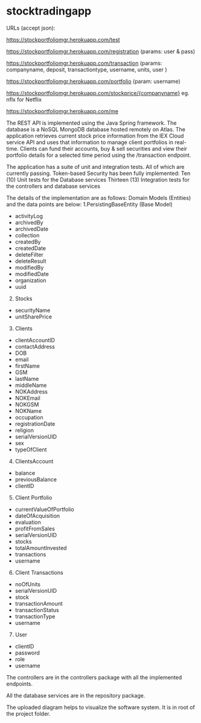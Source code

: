 # stocktradingapp

URLs (accept json): 

https://stockportfoliomgr.herokuapp.com/test

https://stockportfoliomgr.herokuapp.com/registration (params: user & pass)

https://stockportfoliomgr.herokuapp.com/transaction (params:  companyname, deposit, transactiontype, username, units, user )

https://stockportfoliomgr.herokuapp.com/portfolio (param: username)

https://stockportfoliomgr.herokuapp.com/stockprice/{companyname} eg. nflx for Netflix

https://stockportfoliomgr.herokuapp.com/me

The REST API is implemented using the Java Spring framework. The database is a NoSQL MongoDB database hosted remotely on Atlas.
The application retrieves current stock price information from the IEX Cloud service API and uses that information to manage client portfolios in real-time. 
Clients can fund their accounts, buy & sell securities and view their portfolio details for a selected time period using the /transaction endpoint.

The application has a suite of unit and integration tests. All of which are currently passing. Token-based Security has been fully implemented: 
Ten (10) Unit tests for the Database services
Thirteen (13) Integration tests for the controllers and database services

The details of the implementation are as follows:
Domain Models (Entities) and the data points are below: 
1.PersistingBaseEntity (Base Model)
* activityLog
* archivedBy
* archivedDate
* collection
* createdBy
* createdDate
* deleteFilter
* deleteResult
* modifiedBy
* modifiedDate
* organization
* uuid

2. Stocks
* securityName
* unitSharePrice

3. Clients
* clientAccountID
* contactAddress
* DOB
* email
* firstName
* GSM
* lastName
* middleName
* NOKAddress
* NOKEmail
* NOKGSM
* NOKName
* occupation
* registrationDate
* religion
* serialVersionUID
* sex
* typeOfClient

4. ClientsAccount
* balance
* previousBalance
* clientID

5. Client Portfolio
* currentValueOfPortfolio
* dateOfAcquisition
* evaluation
* profitFromSales
* serialVersionUID
* stocks
* totalAmountInvested
* transactions
* username

6. Client Transactions
* noOfUnits
* serialVersionUID
* stock
* transactionAmount
* transactionStatus
* transactionType
* username

7. User
* clientID
* password
* role
* username

The controllers are in the controllers package with all the implemented endpoints.

All the database services are in the repository package. 

The uploaded diagram helps to visualize the software system. It is in root of the project folder.
